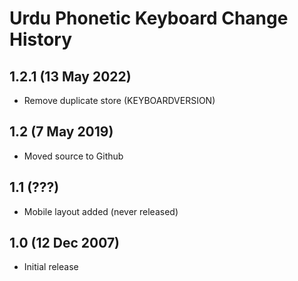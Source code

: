 Urdu Phonetic Keyboard Change History
==========================================

1.2.1 (13 May 2022)
-------------------
* Remove duplicate store (KEYBOARDVERSION)

1.2 (7 May 2019)
----------------
* Moved source to Github

1.1 (???)
----------------
* Mobile layout added (never released)

1.0 (12 Dec 2007)
-----------------

* Initial release
